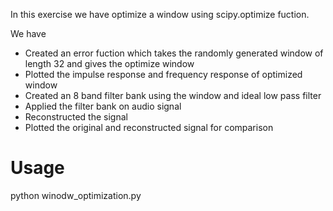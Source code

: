 In this exercise we have optimize a window using scipy.optimize fuction.

We have 
* Created an error fuction which takes the randomly generated window of length 32 and gives the optimize window
* Plotted the impulse response and frequency response of optimized window
* Created an 8 band filter bank using the window and ideal low pass filter
* Applied the filter bank on audio signal
* Reconstructed the signal
* Plotted the original and reconstructed signal for comparison

# Usage
python winodw_optimization.py